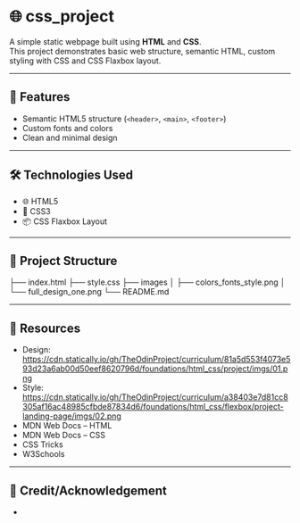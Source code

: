 # 🌐 css_project

A simple static webpage built using **HTML** and **CSS**.  
This project demonstrates basic web structure, semantic HTML, custom styling with CSS and CSS Flaxbox layout.

---

## 📌 Features

- Semantic HTML5 structure (`<header>`, `<main>`, `<footer>`)
- Custom fonts and colors
- Clean and minimal design

---

## 🛠️ Technologies Used

- 🌐 HTML5
- 🎨 CSS3
- 📦 CSS Flaxbox Layout

---

## 📂 Project Structure

├── index.html
├── style.css
├── images
│ ├── colors_fonts_style.png
│ └── full_design_one.png
└── README.md

---

## 📂 Resources

- Design: https://cdn.statically.io/gh/TheOdinProject/curriculum/81a5d553f4073e593d23a6ab00d50eef8620796d/foundations/html_css/project/imgs/01.png
- Style: https://cdn.statically.io/gh/TheOdinProject/curriculum/a38403e7d81cc8305af16ac48985cfbde87834d6/foundations/html_css/flexbox/project-landing-page/imgs/02.png
- MDN Web Docs – HTML
- MDN Web Docs – CSS
- CSS Tricks
- W3Schools

---

## 📂 Credit/Acknowledgement

-
